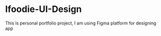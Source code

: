 # Ifoodie-UI-Design
This is personal portfolio project, I am using Figma platform for designing app 
